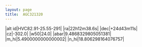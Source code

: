 ```yaml
---
layout: page
title:  AGC321320
--- 
```

|alt id|HVC82.91-25.55-291|
|ra|22h12m38.6s|
|dec|+24d43m11s|
|cz|-302.0|
|w50|24.0|
|abar|9.4868329805051381|
|m_hi|5.4900000000000002|
|n_hi|18.806298164076757|
